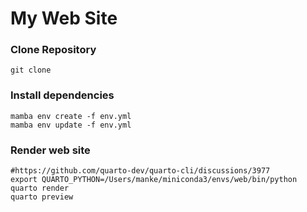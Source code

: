 # My Web Site


### Clone Repository

```
git clone 
```

### Install dependencies

```
mamba env create -f env.yml 
mamba env update -f env.yml
```

### Render web site
```
#https://github.com/quarto-dev/quarto-cli/discussions/3977
export QUARTO_PYTHON=/Users/manke/miniconda3/envs/web/bin/python
quarto render
quarto preview
```
